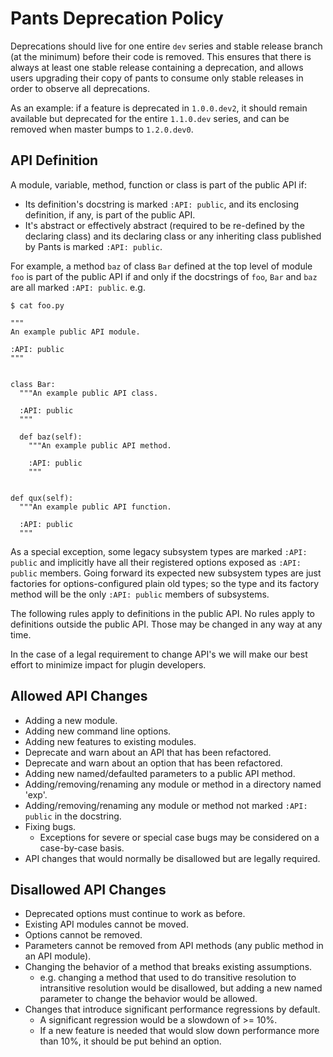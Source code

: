 Pants Deprecation Policy
========================

Deprecations should live for one entire `dev` series and stable release branch (at the minimum) before their code is removed. This ensures that there is always at least one stable release containing a deprecation, and allows users upgrading their copy of pants to consume only stable releases in order to observe all deprecations.

As an example: if a feature is deprecated in `1.0.0.dev2`, it should remain available but deprecated for the entire `1.1.0.dev` series, and can be removed when master bumps to `1.2.0.dev0`.

API Definition
--------------

A module, variable, method, function or class is part of the public API if:

- Its definition's docstring is marked `:API: public`, and its enclosing definition, if any, is part of the public API.
- It's abstract or effectively abstract (required to be re-defined by the declaring class) and its declaring class or any inheriting class published by Pants is marked `:API: public`.

For example, a method `baz` of class `Bar` defined at the top level of module `foo` is part of the public API if and only if the docstrings of `foo`, `Bar` and `baz` are all marked `:API: public`. e.g.

    $ cat foo.py

    """
    An example public API module.

    :API: public
    """


    class Bar:
      """An example public API class.

      :API: public
      """

      def baz(self):
        """An example public API method.

        :API: public
        """


    def qux(self):
      """An example public API function.

      :API: public
      """

As a special exception, some legacy subsystem types are marked `:API: public` and implicitly have all their registered options exposed as `:API: public` members.
Going forward its expected new subsystem types are just factories for options-configured plain old types; so the type and its factory method will be the only `:API: public` members of subsystems.

The following rules apply to definitions in the public API. No rules apply to definitions outside the public API. Those may be changed in any way at any time.

In the case of a legal requirement to change API's we will make our best effort to minimize impact for plugin developers.

Allowed API Changes
-------------------

- Adding a new module.
- Adding new command line options.
- Adding new features to existing modules.
- Deprecate and warn about an API that has been refactored.
- Deprecate and warn about an option that has been refactored.
- Adding new named/defaulted parameters to a public API method.
- Adding/removing/renaming any module or method in a directory named 'exp'.
- Adding/removing/renaming any module or method not marked `:API: public` in the docstring.
- Fixing bugs.
  - Exceptions for severe or special case bugs may be considered on a case-by-case basis.
- API changes that would normally be disallowed but are legally required.

Disallowed API Changes
----------------------

- Deprecated options must continue to work as before.
- Existing API modules cannot be moved.
- Options cannot be removed.
- Parameters cannot be removed from API methods (any public method in an API module).
- Changing the behavior of a method that breaks existing assumptions.
  - e.g. changing a method that used to do transitive resolution to intransitive resolution would be disallowed, but adding a new named parameter to change the behavior would be allowed.
- Changes that introduce significant performance regressions by default.
  - A significant regression would be a slowdown of >= 10%.
  - If a new feature is needed that would slow down performance more than 10%, it should be put behind an option.

